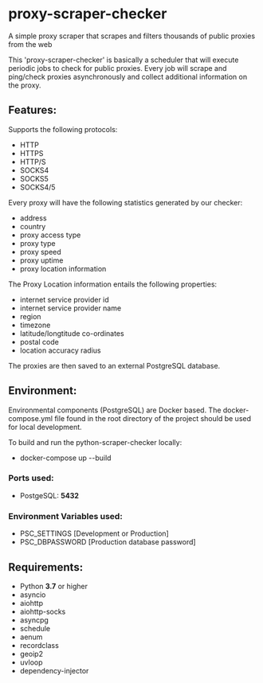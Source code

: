 # proxy-scraper-checker
A simple proxy scraper that scrapes and filters thousands of public proxies from the web

This 'proxy-scraper-checker' is basically a scheduler that will execute periodic jobs to check for public proxies.
Every job will scrape and ping/check proxies asynchronously and collect additional information on the proxy.

## Features:
Supports the following protocols:
- HTTP
- HTTPS
- HTTP/S
- SOCKS4
- SOCKS5
- SOCKS4/5

Every proxy will have the following statistics generated by our checker:
- address
- country
- proxy access type
- proxy type
- proxy speed
- proxy uptime
- proxy location information

The Proxy Location information entails the following properties:
- internet service provider id
- internet service provider name
- region
- timezone
- latitude/longtitude co-ordinates
- postal code
- location accuracy radius

The proxies are then saved to an external PostgreSQL database.

## Environment:
Environmental components (PostgreSQL) are Docker based. The docker-compose.yml file found in the root directory of the project should be used for local development.

To build and run the python-scraper-checker locally:
- docker-compose up --build

### Ports used:
- PostgeSQL: **5432**

### Environment Variables used:
- PSC_SETTINGS  [Development or Production]
- PSC_DBPASSWORD [Production database password]

## Requirements:
- Python **3.7** or higher
- asyncio
- aiohttp
- aiohttp-socks
- asyncpg
- schedule
- aenum
- recordclass
- geoip2
- uvloop
- dependency-injector
